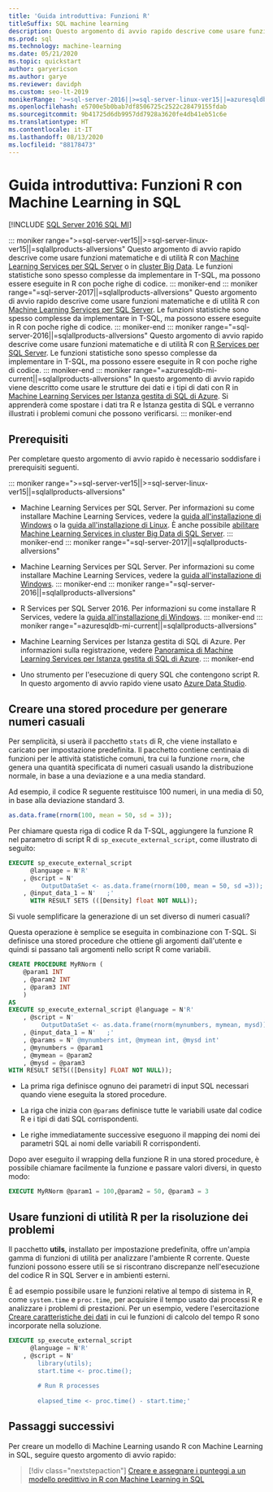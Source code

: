 ```yaml
---
title: 'Guida introduttiva: Funzioni R'
titleSuffix: SQL machine learning
description: Questo argomento di avvio rapido descrive come usare funzioni matematiche e di utilità R con Machine Learning in SQL.
ms.prod: sql
ms.technology: machine-learning
ms.date: 05/21/2020
ms.topic: quickstart
author: garyericson
ms.author: garye
ms.reviewer: davidph
ms.custom: seo-lt-2019
monikerRange: '>=sql-server-2016||>=sql-server-linux-ver15||=azuresqldb-mi-current||=sqlallproducts-allversions'
ms.openlocfilehash: e5700e5b0bab7df8506725c2522c28479155fdab
ms.sourcegitcommit: 9b41725d6db9957dd7928a3620fe4db41eb51c6e
ms.translationtype: HT
ms.contentlocale: it-IT
ms.lasthandoff: 08/13/2020
ms.locfileid: "88178473"
---
```

# <a name="quickstart-r-functions-with-sql-machine-learning"></a>Guida introduttiva: Funzioni R con Machine Learning in SQL
[!INCLUDE [SQL Server 2016 SQL MI](../../includes/applies-to-version/sqlserver2016-asdbmi.md)]

::: moniker range=">=sql-server-ver15||>=sql-server-linux-ver15||=sqlallproducts-allversions"
Questo argomento di avvio rapido descrive come usare funzioni matematiche e di utilità R con [Machine Learning Services per SQL Server](../sql-server-machine-learning-services.md) o in [cluster Big Data](../../big-data-cluster/machine-learning-services.md). Le funzioni statistiche sono spesso complesse da implementare in T-SQL, ma possono essere eseguite in R con poche righe di codice.
::: moniker-end
::: moniker range="=sql-server-2017||=sqlallproducts-allversions"
Questo argomento di avvio rapido descrive come usare funzioni matematiche e di utilità R con [Machine Learning Services per SQL Server](../sql-server-machine-learning-services.md). Le funzioni statistiche sono spesso complesse da implementare in T-SQL, ma possono essere eseguite in R con poche righe di codice.
::: moniker-end
::: moniker range="=sql-server-2016||=sqlallproducts-allversions"
Questo argomento di avvio rapido descrive come usare funzioni matematiche e di utilità R con [R Services per SQL Server](../r/sql-server-r-services.md). Le funzioni statistiche sono spesso complesse da implementare in T-SQL, ma possono essere eseguite in R con poche righe di codice.
::: moniker-end
::: moniker range="=azuresqldb-mi-current||=sqlallproducts-allversions"
In questo argomento di avvio rapido viene descritto come usare le strutture dei dati e i tipi di dati con R in [Machine Learning Services per Istanza gestita di SQL di Azure](/azure/azure-sql/managed-instance/machine-learning-services-overview). Si apprenderà come spostare i dati tra R e Istanza gestita di SQL e verranno illustrati i problemi comuni che possono verificarsi.
::: moniker-end

## <a name="prerequisites"></a>Prerequisiti

Per completare questo argomento di avvio rapido è necessario soddisfare i prerequisiti seguenti.

::: moniker range=">=sql-server-ver15||>=sql-server-linux-ver15||=sqlallproducts-allversions"
- Machine Learning Services per SQL Server. Per informazioni su come installare Machine Learning Services, vedere la [guida all'installazione di Windows](../install/sql-machine-learning-services-windows-install.md) o la [guida all'installazione di Linux](../../linux/sql-server-linux-setup-machine-learning.md?toc=%2Fsql%2Fmachine-learning%2Ftoc.json). È anche possibile [abilitare Machine Learning Services in cluster Big Data di SQL Server](../../big-data-cluster/machine-learning-services.md).
::: moniker-end
::: moniker range="=sql-server-2017||=sqlallproducts-allversions"
- Machine Learning Services per SQL Server. Per informazioni su come installare Machine Learning Services, vedere la [guida all'installazione di Windows](../install/sql-machine-learning-services-windows-install.md). 
::: moniker-end
::: moniker range="=sql-server-2016||=sqlallproducts-allversions"
- R Services per SQL Server 2016. Per informazioni su come installare R Services, vedere la [guida all'installazione di Windows](../install/sql-r-services-windows-install.md).
::: moniker-end
::: moniker range="=azuresqldb-mi-current||=sqlallproducts-allversions"
- Machine Learning Services per Istanza gestita di SQL di Azure. Per informazioni sulla registrazione, vedere [Panoramica di Machine Learning Services per Istanza gestita di SQL di Azure](/azure/azure-sql/managed-instance/machine-learning-services-overview).
::: moniker-end

- Uno strumento per l'esecuzione di query SQL che contengono script R. In questo argomento di avvio rapido viene usato [Azure Data Studio](../../azure-data-studio/what-is.md).

## <a name="create-a-stored-procedure-to-generate-random-numbers"></a>Creare una stored procedure per generare numeri casuali

Per semplicità, si userà il pacchetto `stats` di R, che viene installato e caricato per impostazione predefinita. Il pacchetto contiene centinaia di funzioni per le attività statistiche comuni, tra cui la funzione `rnorm`, che genera una quantità specificata di numeri casuali usando la distribuzione normale, in base a una deviazione e a una media standard.

Ad esempio, il codice R seguente restituisce 100 numeri, in una media di 50, in base alla deviazione standard 3.

```R
as.data.frame(rnorm(100, mean = 50, sd = 3));
```

Per chiamare questa riga di codice R da T-SQL, aggiungere la funzione R nel parametro di script R di `sp_execute_external_script`, come illustrato di seguito:

```sql
EXECUTE sp_execute_external_script
      @language = N'R'
    , @script = N'
         OutputDataSet <- as.data.frame(rnorm(100, mean = 50, sd =3));'
    , @input_data_1 = N'   ;'
      WITH RESULT SETS (([Density] float NOT NULL));
```

Si vuole semplificare la generazione di un set diverso di numeri casuali?

Questa operazione è semplice se eseguita in combinazione con T-SQL. Si definisce una stored procedure che ottiene gli argomenti dall'utente e quindi si passano tali argomenti nello script R come variabili.

```sql
CREATE PROCEDURE MyRNorm (
    @param1 INT
    , @param2 INT
    , @param3 INT
    )
AS
EXECUTE sp_execute_external_script @language = N'R'
    , @script = N'
         OutputDataSet <- as.data.frame(rnorm(mynumbers, mymean, mysd));'
    , @input_data_1 = N'   ;'
    , @params = N' @mynumbers int, @mymean int, @mysd int'
    , @mynumbers = @param1
    , @mymean = @param2
    , @mysd = @param3
WITH RESULT SETS(([Density] FLOAT NOT NULL));
```

- La prima riga definisce ognuno dei parametri di input SQL necessari quando viene eseguita la stored procedure.

- La riga che inizia con `@params` definisce tutte le variabili usate dal codice R e i tipi di dati SQL corrispondenti.

- Le righe immediatamente successive eseguono il mapping dei nomi dei parametri SQL ai nomi delle variabili R corrispondenti.

Dopo aver eseguito il wrapping della funzione R in una stored procedure, è possibile chiamare facilmente la funzione e passare valori diversi, in questo modo:

```sql
EXECUTE MyRNorm @param1 = 100,@param2 = 50, @param3 = 3
```

## <a name="use-r-utility-functions-for-troubleshooting"></a>Usare funzioni di utilità R per la risoluzione dei problemi

Il pacchetto **utils**, installato per impostazione predefinita, offre un'ampia gamma di funzioni di utilità per analizzare l'ambiente R corrente. Queste funzioni possono essere utili se si riscontrano discrepanze nell'esecuzione del codice R in SQL Server e in ambienti esterni.

È ad esempio possibile usare le funzioni relative al tempo di sistema in R, come `system.time` e `proc.time`, per acquisire il tempo usato dai processi R e analizzare i problemi di prestazioni. Per un esempio, vedere l'esercitazione [Creare caratteristiche dei dati](../tutorials/walkthrough-create-data-features.md) in cui le funzioni di calcolo del tempo R sono incorporate nella soluzione.

```sql
EXECUTE sp_execute_external_script
      @language = N'R'
    , @script = N'
        library(utils);
        start.time <- proc.time();
        
        # Run R processes
        
        elapsed_time <- proc.time() - start.time;'
```

## <a name="next-steps"></a>Passaggi successivi

Per creare un modello di Machine Learning usando R con Machine Learning in SQL, seguire questo argomento di avvio rapido:

> [!div class="nextstepaction"]
> [Creare e assegnare i punteggi a un modello predittivo in R con Machine Learning in SQL](quickstart-r-train-score-model.md)
